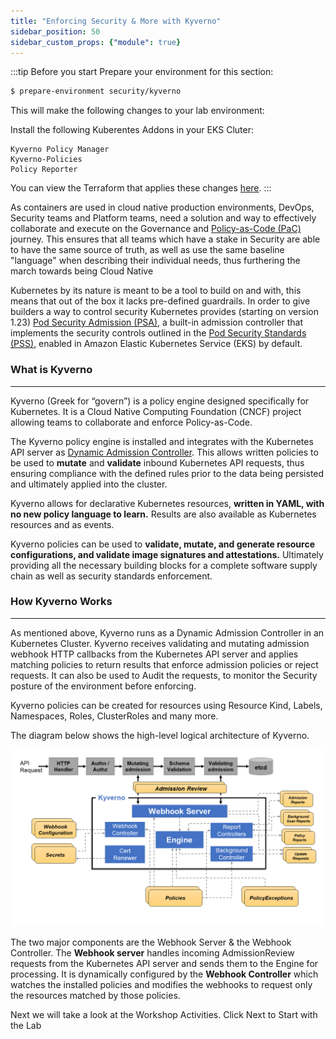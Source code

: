 ```yaml
---
title: "Enforcing Security & More with Kyverno"
sidebar_position: 50
sidebar_custom_props: {"module": true}
---
```


:::tip Before you start
Prepare your environment for this section:

```bash timeout=300 wait=30
$ prepare-environment security/kyverno
```

This will make the following changes to your lab environment:

Install the following Kuberentes Addons in your EKS Cluter:

    Kyverno Policy Manager
    Kyverno-Policies
    Policy Reporter

You can view the Terraform that applies these changes [here](https://github.com/aws-samples/eks-workshop-v2/tree/main/manifests/modules/security/kyverno/.workshop/terraform).
:::

As containers are used in cloud native production environments, DevOps, Security teams and Platform teams, need a solution and way to effectively collaborate and execute on the Governance and [Policy-as-Code (PaC)](https://aws.github.io/aws-eks-best-practices/security/docs/pods/#policy-as-code-pac) journey. This ensures that all teams which have a stake in Security are able to have the same source of truth, as well as use the same baseline "language" when describing their individual needs, thus furthering the march towards being Cloud Native

Kubernetes by its nature is meant to be a tool to build on and with, this means that out of the box it lacks pre-defined guardrails. In order to give builders a way to control security Kubernetes provides (starting on version 1.23) [Pod Security Admission (PSA)](https://kubernetes.io/docs/concepts/security/pod-security-admission/), a built-in admission controller that implements the security controls outlined in the [Pod Security Standards (PSS)](https://kubernetes.io/docs/concepts/security/pod-security-standards/), enabled in Amazon Elastic Kubernetes Service (EKS) by default.

### What is Kyverno

---

Kyverno (Greek for “govern”) is a policy engine designed specifically for Kubernetes. It is a Cloud Native Computing Foundation (CNCF) project allowing teams to collaborate and enforce Policy-as-Code.

The Kyverno policy engine is installed and integrates with the Kubernetes API server as [Dynamic Admission Controller](https://kubernetes.io/docs/reference/access-authn-authz/extensible-admission-controllers/). This allows written policies to be used to **mutate** and **validate** inbound Kubernetes API requests, thus ensuring compliance with the defined rules prior to the data being persisted and ultimately applied into the cluster.

Kyverno allows for declarative Kubernetes resources, **written in YAML, with no new policy language to learn.** Results are also available as Kubernetes resources and as events.

Kyverno policies can be used to **validate, mutate, and generate resource configurations, and validate image signatures and attestations.** Ultimately providing all the necessary building blocks for a complete software supply chain as well as security standards enforcement.

### How Kyverno Works

---

As mentioned above, Kyverno runs as a Dynamic Admission Controller in an Kubernetes Cluster. Kyverno receives validating and mutating admission webhook HTTP callbacks from the Kubernetes API server and applies matching policies to return results that enforce admission policies or reject requests. It can also be used to Audit the requests, to monitor the Security posture of the environment before enforcing.

Kyverno policies can be created for resources using Resource Kind, Labels, Namespaces, Roles, ClusterRoles and many more.

The diagram below shows the high-level logical architecture of Kyverno.

![KyvernoArchitecture](assets/ky-arch.png)

The two major components are the Webhook Server & the Webhook Controller. The **Webhook server** handles incoming AdmissionReview requests from the Kubernetes API server and sends them to the Engine for processing. It is dynamically configured by the **Webhook Controller** which watches the installed policies and modifies the webhooks to request only the resources matched by those policies.

Next we will take a look at the Workshop Activities. Click Next to Start with the Lab
